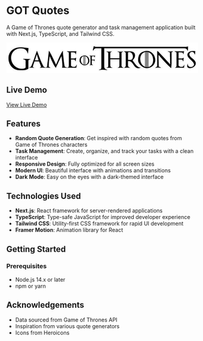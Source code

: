 # GOT Quotes

A Game of Thrones quote generator and task management application built with Next.js, TypeScript, and Tailwind CSS.

![GOT Quotes Screenshot](public/game-of-thrones.png)

## Live Demo

[View Live Demo](https://got-quotes-ten.vercel.app/)

## Features

- **Random Quote Generation**: Get inspired with random quotes from Game of Thrones characters
- **Task Management**: Create, organize, and track your tasks with a clean interface
- **Responsive Design**: Fully optimized for all screen sizes
- **Modern UI**: Beautiful interface with animations and transitions
- **Dark Mode**: Easy on the eyes with a dark-themed interface

## Technologies Used

- **Next.js**: React framework for server-rendered applications
- **TypeScript**: Type-safe JavaScript for improved developer experience
- **Tailwind CSS**: Utility-first CSS framework for rapid UI development
- **Framer Motion**: Animation library for React

## Getting Started

### Prerequisites

- Node.js 14.x or later
- npm or yarn

## Acknowledgements

- Data sourced from Game of Thrones API
- Inspiration from various quote generators
- Icons from Heroicons
